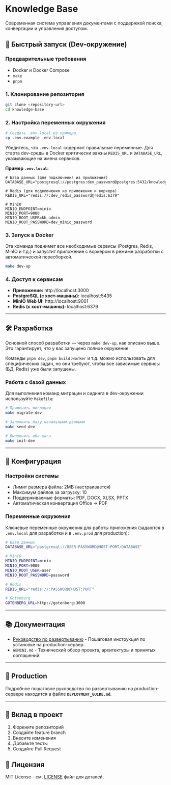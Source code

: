 # Knowledge Base

Современная система управления документами с поддержкой поиска, конвертации и управления доступом.

## 🚀 Быстрый запуск (Dev-окружение)

### Предварительные требования
- Docker и Docker Compose
- `make`
- `pnpm`

### 1. Клонирование репозитория
```bash
git clone <repository-url>
cd knowledge-base
```

### 2. Настройка переменных окружения
```bash
# Создать .env.local из примера
cp .env.example .env.local
```
Убедитесь, что `.env.local` содержит правильные переменные. Для старта dev-среды в Docker критически важны `REDIS_URL` и `DATABASE_URL`, указывающие на имена сервисов.

**Пример `.env.local`:**
```env
# База данных (для подключения из приложения)
DATABASE_URL="postgresql://postgres:dev_password@postgres:5432/knowledge_base"

# Redis (для подключения из приложения и воркера)
REDIS_URL="redis://:dev_redis_password@redis:6379"

# MinIO
MINIO_ENDPOINT=minio
MINIO_PORT=9000
MINIO_ROOT_USER=kb_admin
MINIO_ROOT_PASSWORD=dev_minio_password
```

### 3. Запуск в Docker
Эта команда поднимет все необходимые сервисы (Postgres, Redis, MinIO и т.д.) и запустит приложение с воркером в режиме разработки с автоматической пересборкой.
```bash
make dev-up
```

### 4. Доступ к сервисам
- **Приложение:** http://localhost:3000
- **PostgreSQL (с хост-машины):** localhost:5435
- **MinIO Web UI:** http://localhost:9001
- **Redis (с хост-машины):** localhost:6379

---

## 🛠️ Разработка

Основной способ разработки — через `make dev-up`, как описано выше. Это гарантирует, что у вас запущено полное окружение.

Команды `pnpm dev`, `pnpm build:worker` и т.д. можно использовать для специфических задач, но они требуют, чтобы все зависимые сервисы (БД, Redis) уже были запущены.

### Работа с базой данных
Для выполнения команд миграции и сидинга в dev-окружении используйте `Makefile`:
```bash
# Применить миграции
make migrate-dev

# Заполнить базу начальными данными
make seed-dev

# Выполнить оба шага
make init-dev
```

---

## 🔧 Конфигурация

### Настройки системы
- Лимит размера файла: 2MB (настраивается)
- Максимум файлов за загрузку: 10
- Поддерживаемые форматы: PDF, DOCX, XLSX, PPTX
- Автоматическая конвертация Office → PDF

### Переменные окружения
Ключевые переменные окружения для работы приложения (задаются в `.env.local` для разработки и в `.env.prod` для production):
```bash
# База данных
DATABASE_URL="postgresql://USER:PASSWORD@HOST:PORT/DATABASE"

# MinIO
MINIO_ENDPOINT=minio
MINIO_PORT=9000
MINIO_ROOT_USER=user
MINIO_ROOT_PASSWORD=password

# Redis
REDIS_URL="redis://:PASSWORD@HOST:PORT"

# Gotenberg
GOTENBERG_URL=http://gotenberg:3000
```

---

## 📚 Документация

- [Руководство по развертыванию](./DEPLOYMENT_GUIDE.md) - Пошаговая инструкция по установке на production-сервер.
- `GEMINI.md` - Технический обзор проекта, архитектуры и принятых соглашений.

---

## 🚀 Production

Подробное пошаговое руководство по развертыванию на production-сервере находится в файле **`DEPLOYMENT_GUIDE.md`**.

---

## 🤝 Вклад в проект

1. Форкните репозиторий
2. Создайте feature branch
3. Внесите изменения
4. Добавьте тесты
5. Создайте Pull Request

## 📄 Лицензия

MIT License - см. [LICENSE](LICENSE) файл для деталей.